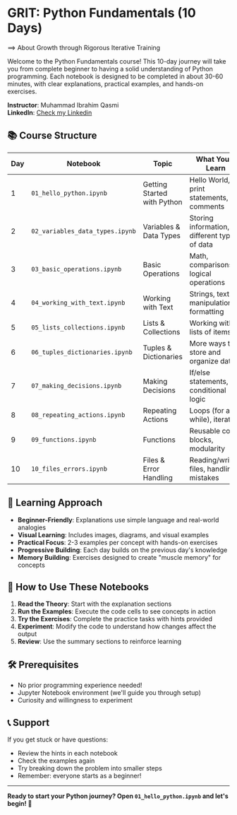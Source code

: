 # GRIT: Python Fundamentals (10 Days)

==> About Growth through Rigorous Iterative Training

Welcome to the Python Fundamentals course! This 10-day journey will take you from complete beginner to having a solid understanding of Python programming. Each notebook is designed to be completed in about 30-60 minutes, with clear explanations, practical examples, and hands-on exercises.

**Instructor**: Muhammad Ibrahim  Qasmi 
<br>
**LinkedIn**: [Check my Linkedin](https://www.linkedin.com/in/ibrahimqasmi313/)

## 📚 Course Structure

| Day | Notebook | Topic | What You'll Learn |
|-----|----------|-------|-------------------|
| 1 | `01_hello_python.ipynb` | Getting Started with Python | Hello World, print statements, comments |
| 2 | `02_variables_data_types.ipynb` | Variables & Data Types | Storing information, different types of data |
| 3 | `03_basic_operations.ipynb` | Basic Operations | Math, comparisons, logical operations |
| 4 | `04_working_with_text.ipynb` | Working with Text | Strings, text manipulation, formatting |
| 5 | `05_lists_collections.ipynb` | Lists & Collections | Working with lists of items |
| 6 | `06_tuples_dictionaries.ipynb` | Tuples & Dictionaries | More ways to store and organize data |
| 7 | `07_making_decisions.ipynb` | Making Decisions | If/else statements, conditional logic |
| 8 | `08_repeating_actions.ipynb` | Repeating Actions | Loops (for and while), iteration |
| 9 | `09_functions.ipynb` | Functions | Reusable code blocks, modularity |
| 10 | `10_files_errors.ipynb` | Files & Error Handling | Reading/writing files, handling mistakes |

## 🎯 Learning Approach

- **Beginner-Friendly**: Explanations use simple language and real-world analogies
- **Visual Learning**: Includes images, diagrams, and visual examples
- **Practical Focus**: 2-3 examples per concept with hands-on exercises
- **Progressive Building**: Each day builds on the previous day's knowledge
- **Memory Building**: Exercises designed to create "muscle memory" for concepts

## 📖 How to Use These Notebooks

1. **Read the Theory**: Start with the explanation sections
2. **Run the Examples**: Execute the code cells to see concepts in action
3. **Try the Exercises**: Complete the practice tasks with hints provided
4. **Experiment**: Modify the code to understand how changes affect the output
5. **Review**: Use the summary sections to reinforce learning

## 🛠️ Prerequisites

- No prior programming experience needed!
- Jupyter Notebook environment (we'll guide you through setup)
- Curiosity and willingness to experiment

## 📞 Support

If you get stuck or have questions:
- Review the hints in each notebook
- Check the examples again
- Try breaking down the problem into smaller steps
- Remember: everyone starts as a beginner!

---

**Ready to start your Python journey? Open `01_hello_python.ipynb` and let's begin! 🚀**
